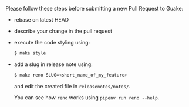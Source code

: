 Please follow these steps before submitting a new Pull Request to Guake:

- rebase on latest HEAD
- describe your change in the pull request
- execute the code styling using:
  ```bash
  $ make style
  ```
- add a slug in release note using:
  ```bash
  $ make reno SLUG=<short_name_of_my_feature>
  ```
  and edit the created file in `releasenotes/notes/`.

  You can see how `reno` works using `pipenv run reno --help`.
